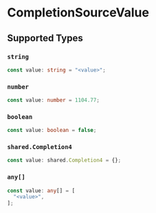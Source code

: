 # CompletionSourceValue


## Supported Types

### `string`

```typescript
const value: string = "<value>";
```

### `number`

```typescript
const value: number = 1104.77;
```

### `boolean`

```typescript
const value: boolean = false;
```

### `shared.Completion4`

```typescript
const value: shared.Completion4 = {};
```

### `any[]`

```typescript
const value: any[] = [
  "<value>",
];
```

